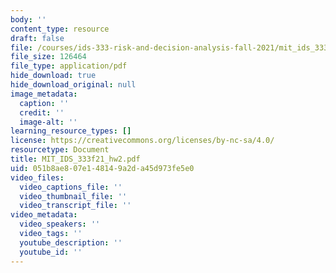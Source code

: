 ```yaml
---
body: ''
content_type: resource
draft: false
file: /courses/ids-333-risk-and-decision-analysis-fall-2021/mit_ids_333f21_hw2.pdf
file_size: 126464
file_type: application/pdf
hide_download: true
hide_download_original: null
image_metadata:
  caption: ''
  credit: ''
  image-alt: ''
learning_resource_types: []
license: https://creativecommons.org/licenses/by-nc-sa/4.0/
resourcetype: Document
title: MIT_IDS_333f21_hw2.pdf
uid: 051b8ae8-07e1-4814-9a2d-a45d973fe5e0
video_files:
  video_captions_file: ''
  video_thumbnail_file: ''
  video_transcript_file: ''
video_metadata:
  video_speakers: ''
  video_tags: ''
  youtube_description: ''
  youtube_id: ''
---
```


